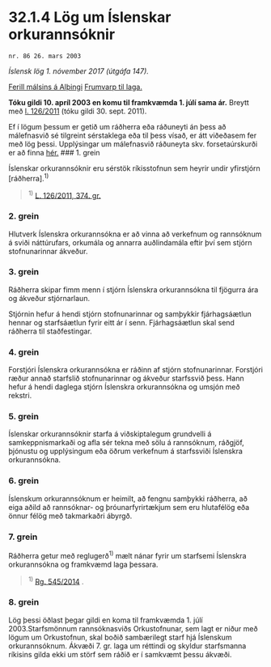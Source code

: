# 32.1.4 Lög um Íslenskar orkurannsóknir

`nr. 86 26. mars 2003`

_Íslensk lög 1. nóvember 2017 (útgáfa 147)._

[Ferill málsins á Alþingi](https://www.althingi.is/thingstorf/thingmalalistar-eftir-thingum/ferill/?ltg=128&mnr=545)
[Frumvarp til laga.](https://www.althingi.is/altext/128/s/0892.html)

**Tóku gildi 10. apríl 2003 en komu til framkvæmda 1. júlí sama ár.**
Breytt með
[l. 126/2011](https://althingi.is/altext/stjt/2011.126.html) (tóku gildi 30. sept. 2011).

Ef í lögum þessum er getið um ráðherra eða ráðuneyti án þess að málefnasvið sé tilgreint sérstaklega eða til þess vísað, er átt viðeðasem fer með lög þessi. Upplýsingar um málefnasvið ráðuneyta skv. forsetaúrskurði er að finna [hér.](2017015.md) ### 1. grein

Íslenskar orkurannsóknir eru sérstök ríkisstofnun sem heyrir undir yfirstjórn [ráðherra].<sup>1)</sup> 

> <sup>1)</sup> [L. 126/2011, 374. gr.](https://althingi.is/altext/stjt/2011.126.html)

### 2. grein

Hlutverk Íslenskra orkurannsókna er að vinna að verkefnum og rannsóknum á sviði náttúrufars, orkumála og annarra auðlindamála eftir því sem stjórn stofnunarinnar ákveður.

### 3. grein

Ráðherra skipar fimm menn í stjórn Íslenskra orkurannsókna til fjögurra ára og ákveður stjórnarlaun.

Stjórnin hefur á hendi stjórn stofnunarinnar og samþykkir fjárhagsáætlun hennar og starfsáætlun fyrir eitt ár í senn. Fjárhagsáætlun skal send ráðherra til staðfestingar.

### 4. grein

Forstjóri Íslenskra orkurannsókna er ráðinn af stjórn stofnunarinnar. Forstjóri ræður annað starfslið stofnunarinnar og ákveður starfssvið þess. Hann hefur á hendi daglega stjórn Íslenskra orkurannsókna og umsjón með rekstri.

### 5. grein

Íslenskar orkurannsóknir starfa á viðskiptalegum grundvelli á samkeppnismarkaði og afla sér tekna með sölu á rannsóknum, ráðgjöf, þjónustu og upplýsingum eða öðrum verkefnum á starfssviði Íslenskra orkurannsókna.

### 6. grein

Íslenskum orkurannsóknum er heimilt, að fengnu samþykki ráðherra, að eiga aðild að rannsóknar- og þróunarfyrirtækjum sem eru hlutafélög eða önnur félög með takmarkaðri ábyrgð.

### 7. grein

Ráðherra getur með reglugerð<sup>1)</sup> mælt nánar fyrir um starfsemi Íslenskra orkurannsókna og framkvæmd laga þessara.

> <sup>1)</sup> [Rg. 545/2014](https://www.reglugerd.is/reglugerdir/allar/nr/545-2014) .



### 8. grein

Lög þessi öðlast þegar gildi en koma til framkvæmda 1. júlí 2003.Starfsmönnum rannsóknasviðs Orkustofnunar, sem lagt er niður með lögum um Orkustofnun, skal boðið sambærilegt starf hjá Íslenskum orkurannsóknum. Ákvæði 7. gr. laga um réttindi og skyldur starfsmanna ríkisins gilda ekki um störf sem ráðið er í samkvæmt þessu ákvæði.
